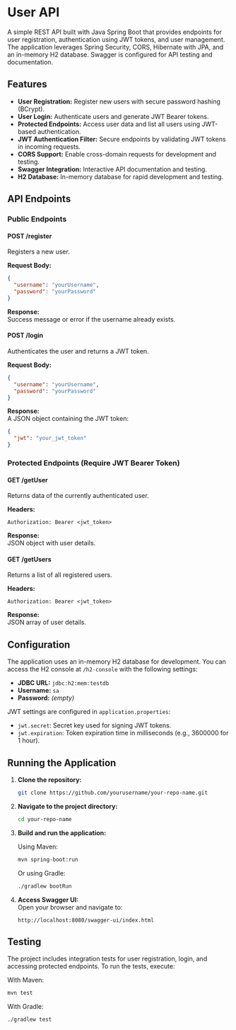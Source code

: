 # User API

A simple REST API built with Java Spring Boot that provides endpoints for user registration, authentication using JWT tokens, and user management. The application leverages Spring Security, CORS, Hibernate with JPA, and an in-memory H2 database. Swagger is configured for API testing and documentation.

## Features

- **User Registration:** Register new users with secure password hashing (BCrypt).
- **User Login:** Authenticate users and generate JWT Bearer tokens.
- **Protected Endpoints:** Access user data and list all users using JWT-based authentication.
- **JWT Authentication Filter:** Secure endpoints by validating JWT tokens in incoming requests.
- **CORS Support:** Enable cross-domain requests for development and testing.
- **Swagger Integration:** Interactive API documentation and testing.
- **H2 Database:** In-memory database for rapid development and testing.

## API Endpoints

### Public Endpoints

#### **POST /register**
Registers a new user.

**Request Body:**
```json
{
  "username": "yourUsername",
  "password": "yourPassword"
}
```

**Response:**  
Success message or error if the username already exists.

#### **POST /login**
Authenticates the user and returns a JWT token.

**Request Body:**
```json
{
  "username": "yourUsername",
  "password": "yourPassword"
}
```

**Response:**  
A JSON object containing the JWT token:
```json
{
  "jwt": "your_jwt_token"
}
```

### Protected Endpoints (Require JWT Bearer Token)

#### **GET /getUser**
Returns data of the currently authenticated user.

**Headers:**
```
Authorization: Bearer <jwt_token>
```

**Response:**  
JSON object with user details.

#### **GET /getUsers**
Returns a list of all registered users.

**Headers:**
```
Authorization: Bearer <jwt_token>
```

**Response:**  
JSON array of user details.

## Configuration

The application uses an in-memory H2 database for development. You can access the H2 console at `/h2-console` with the following settings:

- **JDBC URL:** `jdbc:h2:mem:testdb`
- **Username:** `sa`
- **Password:** *(empty)*

JWT settings are configured in `application.properties`:

- `jwt.secret`: Secret key used for signing JWT tokens.
- `jwt.expiration`: Token expiration time in milliseconds (e.g., 3600000 for 1 hour).

## Running the Application

1. **Clone the repository:**
   ```bash
   git clone https://github.com/yourusername/your-repo-name.git
   ```
2. **Navigate to the project directory:**
   ```bash
   cd your-repo-name
   ```
3. **Build and run the application:**

   Using Maven:
   ```bash
   mvn spring-boot:run
   ```

   Or using Gradle:
   ```bash
   ./gradlew bootRun
   ```

4. **Access Swagger UI:**  
   Open your browser and navigate to:
   ```
   http://localhost:8080/swagger-ui/index.html
   ```

## Testing

The project includes integration tests for user registration, login, and accessing protected endpoints. To run the tests, execute:

With Maven:
```bash
mvn test
```

With Gradle:
```bash
./gradlew test
```
